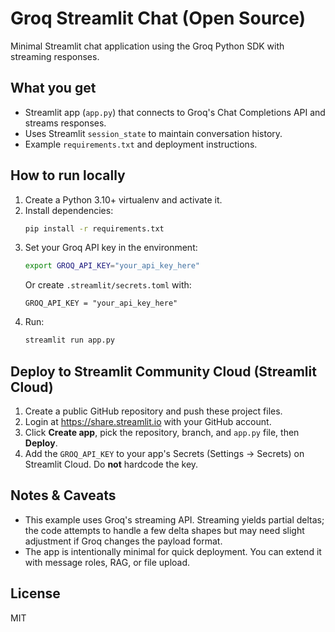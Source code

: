 # Groq Streamlit Chat (Open Source)

Minimal Streamlit chat application using the Groq Python SDK with streaming responses.

## What you get
- Streamlit app (`app.py`) that connects to Groq's Chat Completions API and streams responses.
- Uses Streamlit `session_state` to maintain conversation history.
- Example `requirements.txt` and deployment instructions.

## How to run locally
1. Create a Python 3.10+ virtualenv and activate it.
2. Install dependencies:
   ```bash
   pip install -r requirements.txt
   ```
3. Set your Groq API key in the environment:
   ```bash
   export GROQ_API_KEY="your_api_key_here"
   ```
   Or create `.streamlit/secrets.toml` with:
   ```
   GROQ_API_KEY = "your_api_key_here"
   ```
4. Run:
   ```bash
   streamlit run app.py
   ```

## Deploy to Streamlit Community Cloud (Streamlit Cloud)
1. Create a public GitHub repository and push these project files.
2. Login at https://share.streamlit.io with your GitHub account.
3. Click **Create app**, pick the repository, branch, and `app.py` file, then **Deploy**.
4. Add the `GROQ_API_KEY` to your app's Secrets (Settings → Secrets) on Streamlit Cloud. Do **not** hardcode the key.

## Notes & Caveats
- This example uses Groq's streaming API. Streaming yields partial deltas; the code attempts to handle a few delta shapes but may need slight adjustment if Groq changes the payload format.
- The app is intentionally minimal for quick deployment. You can extend it with message roles, RAG, or file upload.

## License
MIT
